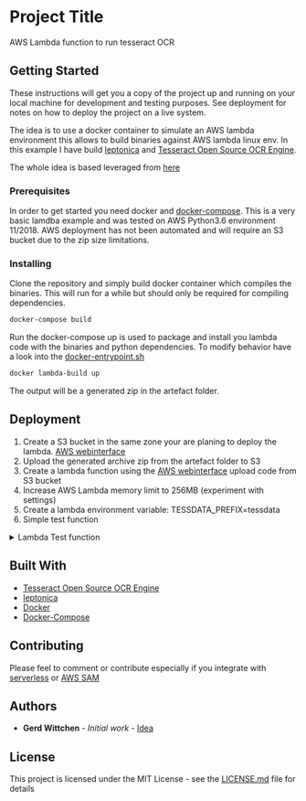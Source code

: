 # Project Title

AWS Lambda function to run tesseract OCR

## Getting Started

These instructions will get you a copy of the project up and running on your local machine for development and testing purposes. See deployment for notes on how to deploy the project on a live system.

The idea is to use a docker container to simulate an AWS lambda environment this allows to build binaries against AWS lambda linux env.
In this example I have build [leptonica](http://www.leptonica.com/) and [Tesseract Open Source OCR Engine](https://github.com/tesseract-ocr/tesseract).

The whole idea is based leveraged from [here](https://gist.github.com/barbolo/e59aa45ec8e425a26ec4da1086acfbc7)

### Prerequisites

In order to get started you need docker and [docker-compose](https://docs.docker.com/compose/install/#prerequisites).
This is a very basic lamdba example and was tested on AWS Python3.6 environment 11/2018.
AWS deployment has not been automated and will require an S3 bucket due to the zip size limitations.


### Installing

Clone the repository and simply build docker container which compiles the binaries.
This will run for a while but should only be required for compiling dependencies.

```bash
docker-compose build
```

Run the docker-compose up is used to package and install you lambda code with the
binaries and python dependencies. To modify behavior have a look into the [docker-entrypoint.sh]()

```bash
docker lambda-build up
```

The output will be a generated zip in the artefact folder.

## Deployment

1. Create a S3 bucket in the same zone your are planing to deploy the lambda. [AWS webinterface](https://aws.amazon.com/console/)
2. Upload the generated archive zip from the artefact folder to S3
3. Create a lambda function using the [AWS webinterface](https://aws.amazon.com/console/) upload code from S3 bucket
4. Increase AWS Lambda memory limit to 256MB (experiment with settings)
5. Create a lambda environment variable: TESSDATA_PREFIX=tessdata
6. Simple test function
<details><summary>Lambda Test function</summary>
<p>

#### Lambda Test function

```json
{
  "image64": "/9j/4AAQSkZJRgABAQAAAQABAAD/2wCEAAkGBxITEhUTExMVFhUWGB0XGRYY\nGB4YGRYYGR8dIxgeFxgYHSggGxslIiAZITEhJisrLi4xGB8zODMsNygtLisB\nCgoKBQUFDgUFDisZExkrKysrKysrKysrKysrKysrKysrKysrKysrKysrKysr\nKysrKysrKysrKysrKysrKysrK//AABEIAFMCWAMBIgACEQEDEQH/xAAcAAEA\nAgIDAQAAAAAAAAAAAAAABwgFBgECBAP/xABPEAABAwIEAwUFAwgFBw0BAAAB\nAgMRAAQFEiExBgdBEyJRYXEIFDKBkSNCUhUzVGJykpOhFySisdE1U3Sz0+Hw\nGCVjZXOCg5SywcPS4xb/xAAUAQEAAAAAAAAAAAAAAAAAAAAA/8QAFBEBAAAA\nAAAAAAAAAAAAAAAAAP/aAAwDAQACEQMRAD8AnGlKUClKUClfC8vG2klbi0oS\nN1KISPqdK+rawRI1B2Pj6eVB2pSlApSlApXRbgAJJgDUk6ACtfv+O8NZWW3L\nxlKxEjNMSJG0jag2OlY7CMctrlGe3eQ6kzqkzsYOm41rIA0HNKUoFKV0dcCQ\nVKIAG5JgD1JoO9K1nGePsNtkqLt21KdChCg45PTuIkj5wK8eD80cKuFZU3Ib\nVpo8C1M+BXAJG2/Sg3KlcJM1zQKUpQKUpQKV8rm4Q2hS3FJQhIlSlEJSkDck\nnQAeNYhvjHDlEJTfWhUTASH2ySTsAArUmgzlK4Sqa5oFKV1WuKDtStRRzNwg\nqUn31vuxJIUAZ/CcsK+Vd/6ScJ/Tmfqf8KDa6Vq6OYmFGSL5jQTquNPIHc+Q\n1rp/SThP6cz9T/hQbXSvHhOJs3LSXmFhxtU5VjYwSDHoQR8q9lApSlApSsBx\nNxlZWCQbl4IJnKgAqWqPBKdY8zp50GfpUS4vzzskz2LLzpKCQSA2M/3QZk5T\nqSoT00MmOmCc8Gn7hhgWbiS86hvMXQQkrUEzGXUCaCXaUpQKVpWMc0sMtnVs\nuOr7RtRSsBpZykCd4g+Gk712seaWEuJze9pR0KXEqQoH0I89xIoNzpUfX3OP\nCW1lHauOR95tsqSfQmJr4f024T4v/wAL/fQSRSo7Z5z4SoiXHkzOpaVGn7Mn\nyrceG8cavbdFyzm7NzNlzCD3VFJkdNUmgydKUoFKxHEnEtrYtdrcuBCdgN1r\nPghA1UfTbc6VFmI8/mwVBqyWqFEArdCQU66wEmDtprQTVSoFZ5+OZhmskZZ1\nh0zl6xKYnaPTz0lvhHi62xBrtbdSjBhSVCFIVAMEdd9xI86DP0pSgUpXxvLt\nDSC44pKEJEqWohKUjxJOgFB9qVDfE/PNltSkWbBeIMdqs5Wz5pSO8obfhrCW\nPP18K+2s2lJ0/NrUgjx+LMD6aetBP9K03gnmNZ4iAlBLb0E9iv4iBuW1bLHp\nqI1ArcQaDmlKUClKjnmNzTt7BPZsFD9zI7gMoQNCe0KToY2A+dBI1KrY5zzx\nMkwi2AnQdmowPCc+tbnwBzmTcOBm+ShpSiAh1OjZMbOZichJ2MxrBiNQmCld\nUKBEjau1ApSlApSlBFvG3OFuxuXbZNst1bUAqKwhMqAOkAkiDv49OtR1inOj\nFHSS2pthPQIbCiJGgKnM0nroBUs4xypsbq9cu3y6vtCCpvPlRISEj4QF9PxC\ns/gnBeH2sdhaMoVEZsudcftrlX8/DwoKmYpidxcr7R95x1XRTi1Kj0mYE9Bp\nVteBFTh1mcoT/V2u6JAHcToJ1qDfaH/ymj/RUf6xyp14JtS1h9o2dSlhsEyT\nJyiYmgzVKUoFa/xpxYxh1uX3pOuVCB8Ti40A8PM9K2CoP9pRlZFkoIVkSXgV\nxKQpXZwD4GEk+cHwNBofGnHV5iy0tkZWysdnbo1lRgCTErUTt57CsjgfJnFH\ntXA0wJiHFyrbcJbnrpqQa37kDwwlFsq7dYKXlLUltapB7GEQUpOglQX3okx4\nVLgSPCgqnxNy8xLDVh4oKkNkLD7JKggpMgnTMgiAZIjzrb+XfNu594QxfOdq\n24oIS4QlKm1E6E5QMySSkGdRU9uIBBBAMiIPUeB8qrRzm4MZw+4aUwCll9Kj\nlJkJcSrvBJjRMKRA1jWgsyDXNalyqxY3OF2zijKwjs1EnMZaJRJPiQkK1/FW\n20GN4jxFVvbPPpbLhabUsIBgqygmJ/49DVb+IONsUxgptkoMHXsWEqGbYSvv\nEkDzgCfSrPvNhQKSAQdCCJBB3BB3FYnhvhe0sUqTaspbCzmVBKiT5lRJjwGw\n1oK/YPyYxRxaA6lDCD8SlLSspHXuIMk76aDTenFnKC+s2S8lSLhKZzBuQpCY\n+LKdx0IEnUb1ZmKGgrhyr5lvWrzdtcuKct3FpTmWpRLEgJTlKjo3tKdgASI1\nmx6TVX+d2BsWuJZWEBtDjSXSkfDnUpQUR4DQGPOrA8AXrj2HWjrhlamUFRiJ\nMbx57+HXSg2ClKUCuCa5rTuaHGH5OsytBSX1nI0lXj95UDcJGvhMDrQaFz+4\ntVphrUQpKVvEg/iSWgkztoSdD0qGrBlSLlpKwQoOIkHQ6kEaHyqR+U3CS8Su\nVXt4S402vv8AaDP7w4Qe6So/CnukyDuBWsY2rtsdWMpGa+yQnvHR3L3ZgTpo\nNulBbOKV1Qa7UCvLijHaNOI/GhSfGMwI2677V6q8WNOZbd5UTlbWcp2MJOho\nKicH8POX90i2bUlKlBRzK+FISCST/d863t7kViOmVy1MiT31iD4fmzp5+dYH\nks4oYxbQYB7QK8x2a9PPWPpVqxQVwa5F4nIBdtgJ1PaLMDxjs9fSvtdciMQE\nZH7ZfjJWmP7Bn/dViaUGtcucCdscPZtXiguN55KCSnvuLUIJAOyh0rZaUoFc\nE1zUS8/eKHLe3btWyAbnOHNJPZpyiBrpJO8dDQYLmxzRuE3CrSxcLaWiQ48k\npJWqNUoOuUJ1BO8jpGul8JctsQxAhxKezZWCrtnSQFeYHxKk9YjzrcORnAiH\nx7/coCkpVDCFDulSfiWR1AOgB6gnpU8oQAAAIjYeHpQQ5g/IRgJ/rVy4tcjR\noBCPMHMFE+oy1mLDkpYNPofQ9cgtuJcQnMiAUkKAJyZiJG8gx9ak2lBwBXNK\nUFTeYrZXjN0gGM1xl9Jgf8elSDccgl65L4EaQFsnymSF+saV7OIOUFzcYg7d\ni4ZSlbwcAIUVASPKJ0qZBQQpY8gU5Ptr05j0bbGUbdVGT6wPSvo7yBZ0y3rm\n+stpMiDtroZj5TU0V5cVvEssuurMJbQpZMgaJBO506UFSeNcATYXSrVL4eKE\npKlBOQJUROUiTqBBn9boRVk+VGGuW+E2rTohYSpRHh2i1LAPgQFCR0M1XDhb\nC1X+JtNwtxLr2dwq1UW82ZZWR1ImT4mrctpgRAHkKDvXixjEm7Zlb7pyttpK\n1HfQeXU9APE17a1bmeB+SryQCOxVuY16GfEGCB1260Fb7t65xfEVFOda33IS\nDJDTalQkEDZCAdfTzqY8I5F2CEDt3HnlwJIUG0g9coSJj1JrRfZ4cP5SdSIh\nVusnQdFojXeNasenYUEXYryQw9TSgwXWnI7qyvOmemZJHw+Ma1CuEXr2FYkl\nxaDnYcIWjVOZOoVG0gjUE6HQ1bs1X/2jGmk3dspKYcU0orVA7wCoR6kd/fyo\nJ8tXwtCVp1SoAg+IIkfyr61qXKjN+SbPMtSj2WhMaCTlSIGwEAeQrbaBVdOe\n3F5ubgWTRUG7ZR7SdAt308EiQD5nyqxDjgSCSYAEn0G9VS4PKbzGmVOiQ7dF\nxQ6HvFYGvSQBB6UEh8A8mG1sh7EQvMoApYSrLkHTtCNcx10B0B8dtqv+TOEr\nQUoZW0rotDq1EfJxSkn6VIQrmgqZxvwHdYa6e0BWxplfSkhBnYH8KpB0nzFT\nnyi44GIW/ZuSLhgJSsk/nAZAWIAAkgyOn0raeLMGRd2b9uoA9oggT0Xug/JQ\nSflVbuUV+7b4swhMAuKLLiT+FWqhp1BSk+ooLUUpSg0fnDxD7nhzmUqDr32L\nZSNirVRJOwyhVQjyp4G/Kb6g4oi3ZAUvLupSicqASIE6knXQecjOe0Ti613r\nVtshlrOB4rcJkn5BIHz8alXlDw+mzw1kCCp9IuFqGklxIKQPJKco9QT1oMl/\n/C4Zlye4WsRH5lGb9+M0+c1CPNDleqwCrm3VmtJAIUe+1mMAE/eRMAHfUTO9\nWRrG8R4ULq1ft1bOtqRPgVDQ6g7GD8qCO+RvGouGRYuk9swjuaGFMJyga7Zk\nyBHgRHlK1VT5ZYkbLF2A4Snvm3cA1+KUwY0Iz5T8pq1SDpQdqUpQKUpQKUpQ\nVw9oj/KaP9FR/rHKsBw+f6rb/wDYt/8ApFQp7SVqlL9o6IzLbcQdNw2pJTJ6\n/GalHle2pOE2QUZPYpO891Wqf7JA8tqDaaUpQK4iuaUHEVzSlANQP7SGIJLt\noyFAlCVuEfeGcpCZ9cp+lStxrxYzh9up50gq1Dbcwp1X4U7/ADMafSa/cNYS\n9juKqceScpUHHyJAQ0CAlCSB8UQgdSEz0JoJn5H2iW8HtyE5VOFxaz1Ue0UE\nqP8A3EoE+AFb5XxtLZDaEttpCUJASlKRASkbAAbAV9qBSlKDia+N7dttNrcc\nWEIQkqUomAkDck1FvPLjC9sFWotHg32gcK+4hc5ckfnEmNzt41CfEHF9/fQL\nm4W6AZCICUTtORACZ84mgy3MjHVYjia1tQpGYMMxstKSQkgkD4iSdds0dKsx\nwjh6reytmF/G0y2hWs95KQFa+tQLyPfw1t9S7xaUPpILBdMNjfMUkmO02ifl\nrNWPRHSg7UpXBNB8MQu0MtrdcUEobSVqUdglIkn6VWbHb57HsWSlrMELORoK\nkhttO61JExOqj5wJrceePHx72HW6o/SFDwI/NajzBJHkPGti5NcAKsWzc3AI\nuHkZcsn7JskHKRMFSoSTO2UAdZDfMCwlu0t2mGkgJbSEiBEkbk+ZMk+pqq/E\nDQRjLqUBaQm8MZiSr85vJ1M7gnWCKtyaqNiCe0xpY1VnviBESQXiBE6ek6UF\nuQK5rgGuaBXyuUJKFBQBSQQQdiCNZ8q+teTFlqDDpQJUG1lIiZUEmBHX0oKp\ncrGyrFrMJmQ6FaGNEglX8gdOu1WKxXmRhdsoocu2ypJylKJcKTrIPZgxER5V\nWbhvhW8vXMlvbrX4mMqE/tLVoP7/AFqUML5CLISbm7CTrKGkZo00hxRE/u0G\n3v8AOvCUmAt1Q/Elox/ag/yrb+HuKLO9TmtrhtzrlBhY/aQYUPpURX/IBWvY\n3o6aONEdNe8lRnXyqN8Vwu9wm8CVZmnWzmbdTspIPxIPVJ6g+JBFBb6lapy4\n4wRiVoHdA8iEPIGwXG6RJ7itx8x0ra6Dgmqt8ycS/KGMrQFdwOJtmzGgCVZV\nGBqe+VHzqz167kQpcTlSVR6Amqm8u7xhGIJurtwZWQu4ObvKdcQCUJTm0LhV\nBEkajeYoLPcL4UixtGrfOCllEFZASCd1KPQak9frXgHMbCc2X35mZjcx+9ER\n57VA2PYliONXa1MtPKaUrs0NJns0pTKkhxU5M0d4kn00ArIK5H4pGabaYnL2\nipmNtURPzjzoLFWGIMvoDjLqHEHZSFBST80mK9NVCxPDMRwp4JWHrZaphbay\nkLSN8q2zBGvj97UCp65R8di/t+ycM3LISFkkS6CSAtIGvhm03I8aCQ6UpQKU\npQKjbnvjqrfDi02sBdwsNkdS3BLkeEwBP6xqSFGqs818fVfYo6EAlLR92bSB\nJVkJzRB7xUsqiNxloNy9nDCjmurpSdgllCuhJlTgHpDf1qdawHAmC+52Fvbk\nALQjvwSQXFSpZk6/ETWfoFebELVLra21CUrSpJ66KEHQ16a6rVFBVLA7+4wL\nE1ZwkqaJadTEhbaoJyEwQSAlQOnSdJqx2Cca4fcpBZumiYBKVKCVpkD4kqgj\ncD1qAubvGLGIPBNu0gobIAuMpDq95GuvZaiARMjSBWJseW+LPNpcRZuFChmS\nSpCZB65VqBE6dKCwvFvMSwsUAuOhxZ1S21C1kTqd8oG+pI2quuI3dzi+IjVS\n1POBKUgFQZbJ0CU9EoGp22JO816neV2MJSSbJcAToptR+QC5J8hWb5V8wkYa\nfd7hlIaUs53QmHkE6HON1pEARuI67UFhcBwxu2t27doHI0kITJkwOpPid/nX\nvr42j6VoStBlKgFJI2KSJBHqK+1BwRVSb95eGYs4toZV29wvKCSQUEmEkq1I\nUhUE+B+dW3qKecHLp2/U0/aISXhKHAVBGZESgydyDI9FDwoJHwXFmbllt9lY\nW2tOYEfzB8CDII6EV7pqpWC8TYlhLy2kKU0Qr7RlxIUgqTpqk9YAGZJBIA1i\ntjxDnfii0kITbtSIlLZUQfEdopQ+oigmDmXxu3htsSFf1hxKgyiCRIgFStNE\npkHXfb0r7y0cKsYtFEyS9JPiTJNZTgvha8xl4uvuLLCVS684TqJlSGp0Cjrt\non6CsbwYlKMbYFt9o2LvK2SfibzEAk6a5NfOgtnSuEmuaCpvMFarvGblKNVL\nuOwSDCe8jK2PlIAmrUYZZpZZaaSIS22lsCSYCAABJ1O25qq3Gea2xm4W33lN\n3ZeTI0KirOAQNwCY+VWutXCpKVKSUkgEpO6SRqPlQfWuq9q7V1XtQVHDQTje\nUAgJv4AO4Ae2PnVuRVS+ZTCWMXuU26SjK6FJAJJCyEqJT1HeJIHSQOlW0FBz\nSlKBSlKBSlKCu/tE3KziDLZJKE26VJT0ClrWFEeZCU/u1MXLNKxhVlnMnsEE\nfskdz+zlqHfaHZjEGlZYzsAFX4oUrcdI018/Kpl5dXaXcMtFoKI7FAIR8KVJ\nSAU7nUEQR4ig2OlKUClKUCtI5kcwWcNbKdF3Kky215HZS42RofMxHnXk5o8x\n28PR2LWRy6XsiZDQ/E4Bv5J0n03hThLhq5xm8UVuEyQt95WpSDP9oxCRsI6A\nCg7YVhOI47dlZKlSe+6qeyZBkhIHTyQPn1NWU4Y4fZsrdDDKYCQAVdVqAEqU\nepJk/M124d4ft7JlLNu2EIG/4ln8S1feV5n5QNK64/xJa2eU3L6GgucuYmVE\nbwACYGk+ooMvSsfgmMsXbfa27qHW5jMgzBG4I3SdRofEVkKBSlKDw4lg1tcQ\nH2GngDIDqEuAE7kBYMH/AArzN8L2KUKQm0t0oXopKWUJCh+sAnWsvSgrlzl5\ndt2Kk3VqlQt1HKpEyGV/dykmcqtd9iInvADe+QfESrixWwtSSq2WEpEQQ0oS\nifGDnE+QrYebmT8k3naRHZiJE9/Mns9uubL84qH/AGeE/wDOLhlWjCtAND3k\nRmPTy86CyNYPjTHhY2bt1kz9llhMxJWpKEyY0EqE+U1nKxvEWEIu7Z22WSlL\nqCgkAEidiJBEigqdgWPhq/TevtB+HVOqQTAWpU6zESFHMNPu1LA9oBv9AX/G\nH+zrLo5E4flAU/dkjchTYn5FowP8dzS65FYerLkeuURAV3kKzRudUaKOm2gj\nagw7nP8ATBiwVPSXhE+f2dRI3jsYgL5Tcn3g3HZ5oGbOVhOaJgGOnSpvPIew\nlJFzdR94S3r+yez7o9QahP8AIyDinuQUrJ737vm0Ksva5J2jNGu0UEmp5+u/\noCNf+mP/ANKmXhzGEXds1ct/C6gKAmcp+8knxSoFJ9K0C75G4av4HLluI0C0\nqEaT8SCddeu5+Vb/AMOYI1ZW7ds1mKGxAKjKjJJJJAAkkk6ADXQCgyVcEVzS\ng4SmK5pSgVpfNjhn36wcSmA419s2T1KAZTJ2zAkesVula/x7iYt8Pu3ZAIZW\nEk/jUkhAjrKiKCE/Z3uVDEHWkqIQtgqUPxKQpOU/LMr61Yyq3+zw2TiTigNE\n26wfKVNx9dashQfC8bzoUiYzJKZ8JEVTrA8BdfvEWYAS6tzszMQggnMT4hIB\nOm8VcsiqtcYtqwzHFuIA+zfTcISklIKVELyabCCUn1NBY3hfhu3sWEsW6SEC\nSZMlSjupR6nb6VmAK+GH3SXWm3U/CtCVjWdFAEajevRQYLjHhhnELZdu7pIl\nKwAVNrGykz8wY3BI61Wvgp52yxlhpChmTdC2WqNFJU4EL0PQiSOo0q17iwkE\nnYCT6CqnYG4H8cZdbBIcv0upEa5C8FSR5J1PhB8KC2dKUoFKUoMZxJi6bS1e\nuVCQ0gryzGYjZM+JMD51WHgTB/fsWaSrMEqdLy8p1SEysgHfcZZ31qWfaC4h\n7GzTap+O5V3vJpsgn5lWUegVXj9nzhpKWVX64K3CptvrkQkws7aKUfPYUExI\nrtSlArQ+dGOuWmGqU0vI44tLSVA5VAGSooI1BgHUbTW+VFvtDMFWHNKCSQh9\nJJBEJBStMmR1JA6akUGiciuDk3Nwq7dBLduoZExKVuwTqf1O6qB1KddKsYna\noj9nC5R7nctT30v5ynqErQgJPzKVfSpdoOCKgj2gOFENKRiDSSFOLCHojLmj\nuK01BMEE9dOu88VD3tF4okWrNsFDMt3OpIUM2RCVRmTvGYgz+r9AynIPGHHs\nN7NQ0t3C2lZM5ge8BqZGUKA8IjwqTaiz2erNSMNWo7OXClJ9AEJ+eoO1SnQK\nUpQYzGOH7W6CRcsNuhJkZ0hUT4E6isJh/LLCGVZkWTZJ6OFTo+SXVKA+lbdX\nnxC9bZbU66tKEJ1UpaglKR5k0Gnc2MdFhhjvZgJU5DDYA0SXAZ0G0ICyPMCo\no9n3CQ7iCnlJBTbtkgmdFr7qCBsdO039a8nNjjEYndttW4UppolDZEntlry9\n4IyzOmUDUmPOKmvlZwz7jYNtrbCH1St3YkqJOUKUN4TAiTGupoNwpSlBVbnR\narbxa4Kk5Q5kcTEwpJQkFQnxUFA+YNWV4YvC9aWzpyy4w2s5dpUkExqdJqHv\naOwpRVa3QR3cqmVr8DOZsHy1XHzrauQ2O9vh/YKUCu1UW95JbV3myfAfEj/w\nxQSXXVe1dq0vm5jy7TDHnGyA4spaSSJ+MwrTb4c0E9aCBMAR+U8bbLvfS/cF\nas+mZtMqynLt3UxpVrUVXX2ebILxBx0x9kwco81qCZBnoMw+dWMoFKUoFKUo\nPNc37Tcdo4hE7ZlhM+kmvgcdtf0lj+Kj/GoI5l8EYre4ncOt2qlo7oQoLQEl\nAAAgqKddCSNwSdxBOFRyZxcpCi02Jjul1MifGNNPWgzvtDYghy5tQhaVBLKj\nCSDGdWhkeIH8qk/ltiNs1hdmhVwyCGUkguJBBV3iCJ3Ex8qhf+hXF/wM/wAU\nV2VyUxWAQGCTuA7qn1JSAfkTQWL/AC7a/pLH8VH+Neq1ukODMhSVJ/EkhQPj\nqKrR/Qpi/wCBn+KKmzlRgLtlh6GHkhLoWtSgCFAyo5TI/Vy0G41F/N7mUbAe\n7W4/rKkhXaaFLKTMGCCFLMHQ6Aa1KFQpzX5b39/fm4tw2Wy2lOq8pBTMyCPO\ngjrhLDkYjeLfv7xtluQt5x1SUlxSj8Ce8nVQSvvD4QPMTP2BY7gto0lm3vLN\nDaegeRJPUqOaVKPiahBHJvFy5kLTaRE9oXU5PTSVT8q9p5GYn0ctTp0cX9NW\n/wDdQT1bcXYe4YbvLZZGpCXkGB+9UW+0Didq8wwlu5Qt5twns0FK5QpOqlKG\nqQIGkwZ1BgRrR5FYn/nbT99z/ZV8LPkliiwSTbohRELcPeAiFAoSrQ67wdNq\nCRPZz/yc/wD6Wv8A1bNSpWm8q+FHcNs1MvKQpxbqnTkJKRISkAFQBOiQdutb\nlQYPjXiAWFm7dFBX2cQkECVKISmSdhJEnwnetT4a5yYe+lIfUbd3KMwWCW83\nglYH94H8q3rGcKZumVMPoDja/iSSQD4aggggwQRqCKh/inkVOZdlcR1DT2vy\nS4kaddx4SdzQTLb37SxKHELExKVBQ+oNYrG+MbC0JFxctIUBOTNmcg7Q2mVa\n+lQAOSuLfgZ/iivpb8k8VKgFBlIO6i5IHySCaDnmrzLViCgxb50Wo3CtC8ZB\nBUOgBAgT5nwEockOGPdbHtiTnuiHCCnKUpTIQnXWdyfXymvhwdyatLVQduF+\n9OJIKQU5G0kfqSc5/a08qk4Cg5pSlArz4hetstqdcUEoQCpSjskDcmvRWG4w\nwT32yftc+QuogK10UCCmY3EgSOokUGCc5q4Rkze9p2nKErzekZfi8qr69irB\nxkXSCQx74l6SDOTtApRgknxMVIFtyCezjtL1vJ1ytkmPIEgT6/z2r3XfIFBV\n9nfKSn9dkLM6zqlxIjbpQbb/AEvYOFZTcneJ7JyPCZy7edbrh96h5tLragpt\naQpKhspJEgioWPs/q6YgPnbkf/N/xFTDw/hYtbZm3CswabS3miJygCYkxO/z\noMhUa84eNbnDBaqtw2e1U5nC0kyEZIAggj4j/KpK CcScKWl8gIumQ4EzlMl\nKkFUTlUkgjZPrFBHWD8+bZUC4tnWtu8hQcT qSDlUBPhNbza8wcLcSFC+twD\n+NwII9Urg1p+L8i7Jclh51nSADD ZHXWFeomteueQD0wi+bI/WaKDPoFq/vo\ JIxrmbhdu2Vm6bdOwQyoOqUYmISdB0kwKgjjfje6xZ9LaULS1mCWrdBkqUTu\nsAd ZPyHTqTtbXIC4kTetATqQ2omPISJ+oqTuDOXtnhyUltA eG77gBX55Oi\nE+Q6bk70GP5S8D/k6 Up2DcuwXI1CAPhQD1gySRoT5AVv1KUCoq55cELu2UX\nNugrfa0UlI7y2jrp4lJkg ClVKtcKFBWnlhzRVhw93eQp22kkFJ77U75QdFJ\nJ1y6RJM9DMqeaOEZZ98RtMQuf Mu9fDiflZh14CezDDsz2jICSZ3zJjKqfSf\nA7zpH/J9/wCsB/5b/wDagxnM3m6m7 NrZJWhtwQ6tYyrUPwJAJhJ6nczGms7\nDyK4JWwFX1wkpW4nKygiClswVLI3BVsNo /ir1cN8jrVhxK7l43ISZDeTs2z\ntGcBSiqNdJg6SImZWQmBQdqUpQKUrq4mRG1BW nhivvGKrQlJHYISx4lSgVK\nkAea4HpViuFsP93s7dnKEltpCSBtmCRm/nJnzrVMK5S2DT3vDinrh3tO1CnV\nzrMjMEgZtdZPhW/AUHNKUoFYziPBW7y2ctnfgcTBI3Sd0qTP3kmCPSsnSgqr\ncMX2AX6VGdDKSCQ2+jYyOu57p1SqD4TJ+G8+LJSR21u+2cuuXKtObwBkEjzI\nFSbjOEMXTSmX20uNqEFJ/wDYjVJ21BB0qP7rkbhilZkrum9B3UOJI0699tRn\n50GK4i57sJbIs7dxbhGingEoSfNKVFSvTTfeonssPxDGbtbiQp55ZzLWYCED\nQCSdEpGgCRrA0Bqb7HkhhaB3zcO7fG4ABHgG0p385rfcIwhi2bDVu0hpsfdQ\nIE+J6k+Zk0HHD+HJtrdphAAS2gJESRoNYnXUyfnWQpSg+F9dBptbivhQlSz6\nJEmone5+Wkdy0uFHTRRQkROuoJ6T0+m9S2+0FApOxBH1qLv6BcN/z95++1/s\naDDv+0AiSBYKIkxL4E+EgNmPST86j3iTjDEMXWGlSUlct27Q7oJgCQO8s+aj\nAkxE1NFjyVwpEZ0POwI+0dIB13PZBGvTTTStxwLhy1swRbMNtTAJQIKo2zHc\n/M9aCLuVHKp22fTdXwSFIEtNBQVCiFZi5pEpEQATrr0FTOKUoFKUoMZxHhDd\n3buW7k5HElJgwR1BBIOoIB2O2x2qsWNYNiGB3IUlakKP5t5HwLHXeQfNCh1G\nmoq2FeLFMLZuEhDzTbiQoKCVpChmGxhQImggy35+3ASkLs2ioDvFK1JBPkkg\nx9TWoY3jt/jl0huCok/ZMI+BsGJJ+WpWo/QaVPdzyswhasyrJAMAd1biE6fq\noWEn6VnsH4btLUk29uy0TuUICVEeGYCY0GlBgeV/BAwy2KVKSt5w5nVpGkjQ\nISTqUJ1ieqlHSYrdKUoFKUoFKUoOMormlKBSlKBSKUoFKUoOIpFKUCKRSlBz\nSlKBSlKBFKUoFKUoFKUoFKUoFKUoFKUoFKUoFKUoFKUoFKUoFKUoFKUoFKUo\nFKUoFKUoFKUoFKUoFKUoFKUoFKUoFKUoFKUoFKUoFKUoFKUoFKUoFKUoFKUo\nFKUoP//Z\n"
}
```
</p>
</details>

## Built With

* [Tesseract Open Source OCR Engine](https://github.com/tesseract-ocr/tesseract)
* [leptonica](http://www.leptonica.com/)
* [Docker](https://www.docker.com/)
* [Docker-Compose](https://docs.docker.com/compose/install/#prerequisites)

## Contributing

Please feel to comment or contribute especially if you integrate with [serverless](https://serverless.com/) or [AWS SAM](https://docs.aws.amazon.com/lambda/latest/dg/deploying-lambda-apps.html)

## Authors

* **Gerd Wittchen** - *Initial work* - [Idea](https://gist.github.com/barbolo/e59aa45ec8e425a26ec4da1086acfbc7)

## License

This project is licensed under the MIT License - see the [LICENSE.md](LICENSE.md) file for details
